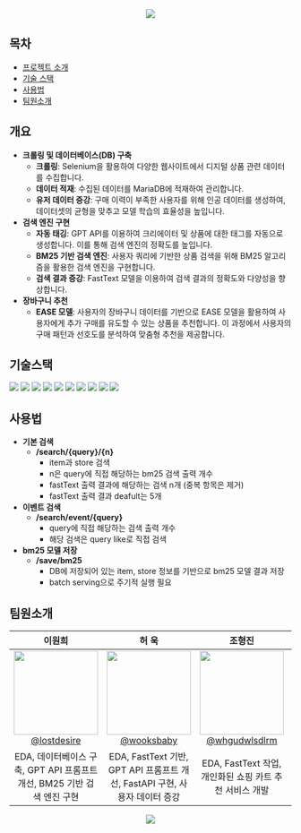 <div align="center">
  <img src="https://capsule-render.vercel.app/api?type=waving&color=gradient&height=200&section=header&text=디지털%20굿즈%20추천시스템&desc=RecSys-06&fontSize=40&fontColor=FFFFFF&fontAlignY=40"/>
</div>


## 목차
- [프로젝트 소개](#개요)
- [기술 스택](#기술스택)
- [사용법](#사용법)
- [팀원소개](#팀원소개)

## 개요
- **크롤링 및 데이터베이스(DB) 구축**
    - **크롤링**: Selenium을 활용하여 다양한 웹사이트에서 디지털 상품 관련 데이터를 수집합니다.
    - **데이터 적재**: 수집된 데이터를 MariaDB에 적재하여 관리합니다.
    - **유저 데이터 증강**: 구매 이력이 부족한 사용자를 위해 인공 데이터를 생성하여, 데이터셋의 균형을 맞추고 모델 학습의 효율성을 높입니다.
- **검색 엔진 구현**
    - **자동 태깅**: GPT API를 이용하여 크리에이터 및 상품에 대한 태그를 자동으로 생성합니다. 이를 통해 검색 엔진의 정확도를 높입니다.
    - **BM25 기반 검색 엔진**: 사용자 쿼리에 기반한 상품 검색을 위해 BM25 알고리즘을 활용한 검색 엔진을 구현합니다.
    - **검색 결과 증강**: FastText 모델을 이용하여 검색 결과의 정확도와 다양성을 향상합니다.
- **장바구니 추천**
    - **EASE 모델**: 사용자의 장바구니 데이터를 기반으로 EASE 모델을 활용하여 사용자에게 추가 구매를 유도할 수 있는 상품을 추천합니다. 이 과정에서 사용자의 구매 패턴과 선호도를 분석하여 맞춤형 추천을 제공합니다.


## 기술스택
<img src="https://img.shields.io/badge/Linux-FCC624?style=plastic&logo=Linux&logoColor=white"/> <img src="https://img.shields.io/badge/Ubuntu-E95420?style=plastic&logo=Ubuntu&logoColor=white"/> <img src="https://img.shields.io/badge/VS Code-007ACC?style=plastic&logo=Visual Studio Code&logoColor=white"/> <img src="https://img.shields.io/badge/Python-3776AB?style=plastic&logo=Python&logoColor=white"/> <img src="https://img.shields.io/badge/PyTorch-EE4C2C?style=plastic&logo=PyTorch&logoColor=white"/> <img src="https://img.shields.io/badge/Jupyter-F37626?style=plastic&logo=Jupyter&logoColor=white"/> <img src="https://img.shields.io/badge/Streamlit-FF4B4B?style=plastic&logo=Streamlit&logoColor=white"/> <img src="https://img.shields.io/badge/FastAPI-009688?style=plastic&logo=FastAPI&logoColor=white"/> <img src="https://img.shields.io/badge/MariaDB-003545?style=plastic&logo=MariaDB&logoColor=white"/> <img src="https://img.shields.io/badge/Naver Cloud Platform-03C75A?style=plastic&logo=Naver&logoColor=white"/>
 

## 사용법
- **기본 검색**
  - **/search/{query}/{n}**
    - item과 store 검색
    - n은 query에 직접 해당하는 bm25 검색 출력 개수
    - fastText 출력 결과에 해당하는 검색 n개 (중복 항목은 제거)
    - fastText 출력 결과 deafult는 5개
- **이벤트 검색**
  - **/search/event/{query}**
    - query에 직접 해당하는 검색 출력 개수
    - 해당 검색은 query like로 직접 검색
- **bm25 모델 저장**
  - **/save/bm25**
    - DB에 저장되어 있는 item, store 정보를 기반으로 bm25 모델 결과 저장
    - batch serving으로 주기적 실행 필요


## 팀원소개
| **이원희** | **허 욱** | **조형진** | **김예찬** |
| :------: |  :------: | :------: | :------: |
| [<img src="https://avatars.githubusercontent.com/u/64073392?v=4" height=150 width=150> <br/> @lostdesire](https://github.com/lostdesire) | [<img src="https://avatars.githubusercontent.com/u/61164286?v=4" height=150 width=150> <br/> @wooksbaby](https://github.com/wooksbaby) | [<img src="https://avatars.githubusercontent.com/u/149780979?v=4" height=150 width=150> <br/> @whgudwlsdlrm](https://github.com/whgudwlsdlrm) | [<img src="https://avatars.githubusercontent.com/u/149780979?v=4" height=150 width=150> <br/> @yechance7](https://github.com/yechance7) |
|EDA, 데이터베이스 구축, GPT API 프롬프트 개선, BM25 기반 검색 엔진 구현|EDA, FastText 기반, GPT API 프롬프트 개선, FastAPI 구현, 사용자 데이터 증강| EDA, FastText 작업, 개인화된 쇼핑 카트 추천 서비스 개발 | 데이터 크롤링, EDA, 프로젝트 인터페이스 구현(Streamlit) |


<div align="center">
  <img src="https://capsule-render.vercel.app/api?type=waving&color=gradient&height=200&section=footer&text=Thanks%20for%20Reading&fontSize=40&fontColor=FFFFFF&fontAlignY=70"/>
</div>
